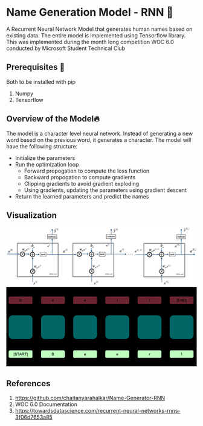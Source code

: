 
  # Name Generation Model - RNN 📝  
  A Recurrent Neural Network Model that generates human names based on existing data. The entire model is implemented using Tensorflow library.
  This was implemented during the month long competition WOC 6.0 conducted by Microsoft Student Technical Club

  ## Prerequisites 🚀  
  Both to be installed with pip
  1. Numpy
  2. Tensorflow

  ##  Overview of the Model🔥  
  The model is a character level neural network. Instead of generating a new word based on the previous word, it generates a character. The model will have the following structure:
  * Initialize the parameters 
  * Run the optimization loop
    * Forward propogation to compute the loss function
    * Backward propogation to compute gradients
    * Clipping gradients to avoid gradient exploding
    * Using gradients, updating the parameters using gradient descent
  * Return the learned parameters and predict the names

  ## Visualization
  ![alt text](image.png)
  ![alt text](image-1.png)

  ## References

  1. https://github.com/chaitanyarahalkar/Name-Generator-RNN
  2. WOC 6.0 Documentation
  3. https://towardsdatascience.com/recurrent-neural-networks-rnns-3f06d7653a85